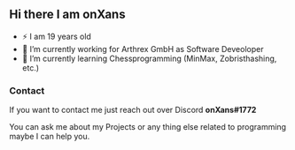 ## Hi there I am onXans 

- ⚡ I am 19 years old
- 🔭 I’m currently working for Arthrex GmbH as Software Deveoloper
- 🌱 I’m currently learning Chessprogramming (MinMax, Zobristhashing, etc.)

### Contact
If you want to contact me just reach out over Discord **onXans#1772**

You can ask me about my Projects or any thing else related to programming maybe I can help you.
